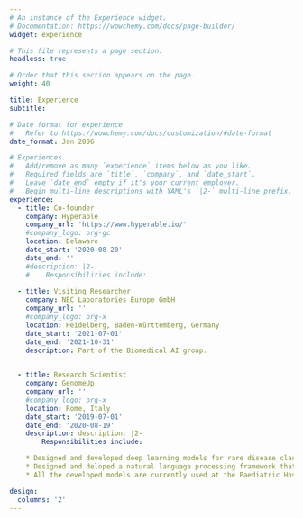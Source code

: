 ```yaml
---
# An instance of the Experience widget.
# Documentation: https://wowchemy.com/docs/page-builder/
widget: experience

# This file represents a page section.
headless: true

# Order that this section appears on the page.
weight: 40

title: Experience
subtitle:

# Date format for experience
#   Refer to https://wowchemy.com/docs/customization/#date-format
date_format: Jan 2006

# Experiences.
#   Add/remove as many `experience` items below as you like.
#   Required fields are `title`, `company`, and `date_start`.
#   Leave `date_end` empty if it's your current employer.
#   Begin multi-line descriptions with YAML's `|2-` multi-line prefix.
experience:
  - title: Co-founder
    company: Hyperable
    company_url: 'https://www.hyperable.io/'
    #company_logo: org-gc
    location: Delaware
    date_start: '2020-08-20'
    date_end: ''
    #description: |2-
    #    Responsibilities include:
        
  - title: Visiting Researcher
    company: NEC Laboratories Europe GmbH
    company_url: ''
    #company_logo: org-x
    location: Heidelberg, Baden-Württemberg, Germany
    date_start: '2021-07-01'
    date_end: '2021-10-31'
    description: Part of the Biomedical AI group. 

  
  - title: Research Scientist
    company: GenomeUp
    company_url: ''
    #company_logo: org-x
    location: Rome, Italy
    date_start: '2019-07-01'
    date_end: '2020-08-19'
    description: description: |2-
        Responsibilities include:

    * Designed and developed deep learning models for rare disease classification. 
    * Designed and deloped a natural language processing framework that provides personalized treatments by text mining the biomedical literature.
    * All the developed models are currently used at the Paediatric Hospital \emph{Bambino Gesù} in Rome to diagnose and treat children affected with rare diseases.

design:
  columns: '2'
---
```

